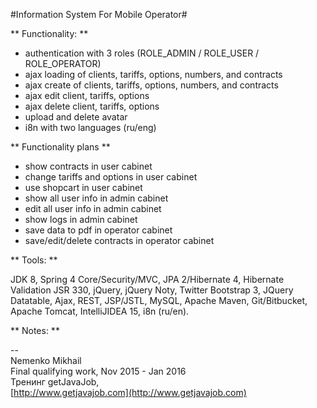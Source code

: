 #Information System For Mobile Operator#

** Functionality: **

+ authentication with 3 roles (ROLE_ADMIN / ROLE_USER / ROLE_OPERATOR) 
+ ajax loading of clients, tariffs, options, numbers, and contracts  
+ ajax create of clients, tariffs, options, numbers, and contracts  
+ ajax edit client, tariffs, options   
+ ajax delete client, tariffs, options   
+ upload and delete avatar   
+ i8n with two languages (ru/eng)   

** Functionality plans **

+ show contracts in user cabinet
+ change tariffs and options in user cabinet
+ use shopcart in user cabinet
+ show all user info in admin cabinet
+ edit all user info in admin cabinet
+ show logs in admin cabinet
+ save data to pdf in operator cabinet
+ save/edit/delete contracts in operator cabinet

** Tools: **  

  JDK 8, Spring 4 Core/Security/MVC, JPA 2/Hibernate 4, Hibernate Validation JSR 330, jQuery, jQuery Noty, Twitter Bootstrap 3, JQuery Datatable, Ajax, REST, JSP/JSTL, MySQL, Apache Maven, Git/Bitbucket, Apache Tomcat, IntelliJIDEA 15, i8n (ru/en).  

** Notes: **  

-- 
<br>Nemenko Mikhail
<br>Final qualifying work, Nov 2015 - Jan 2016 
<br>Тренинг getJavaJob,   
[http://www.getjavajob.com](http://www.getjavajob.com)
